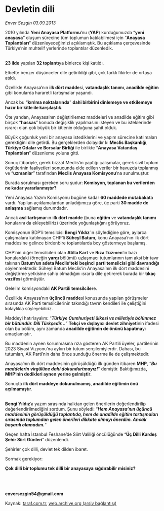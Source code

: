 # Devletin dili

*Enver Sezgin 03.09.2013*

<div class="yazi"><p>2010 yılında <b>Yeni Anayasa Platformu</b>’nu (<b>YAP</b>) kurduğumuzda “<b>yeni anayasa</b>” oluşum sürecine tüm toplumun katılabilmesi için “<b>Anayasa Toplantıları</b>” düzenleyeceğimizi açıklamıştık. Bu açıklama çerçevesinde Türkiye’nin muhtelif yerlerinde toplantılar düzenledik. </p>
<p><b><br/>23 ilde</b> yapılan <b>32 toplantı</b>ya binlerce kişi katıldı.</p>
<p>Elbette benzer düşünceler dile getirildiği gibi, çok farklı fikirler de ortaya atıldı. </p>
<p>Özellikle Anayasa’nın <b>ilk dört madde</b>si, <b>vatandaşlık tanımı</b>, <b>anadilde eğitim</b> gibi konularda hararetli tartışmalar yaşandı. </p>
<p>Ancak bu “<b>kırılma noktalarında</b>” <b>dahi birbirini dinlemeye ve etkilemeye hazır bir kitle ile karşılaştık</b>.</p>
<p>Öte yandan, Anayasa’nın değiştirilemez maddeleri ve anadilde eğitim gibi birçok “<b>hassas</b>” konuda değişiklik yapılmasını isteyen ve bu isteklerinde ısrarcı olan çok büyük bir kitlenin olduğuna şahit olduk.</p>
<p>Büyük çoğunluk yeni bir anayasa istediklerini ve yapım sürecine katılmaları gerektiğini dile getirdi. Bu gerçeklerden dolayıdır ki <b>Meclis Başkanlığı</b>, <b>Türkiye Odalar ve Borsalar Birliği</b> ile birlikte “<b>Anayasa Vatandaş Toplantıları</b>” düzenleme yoluna gitti.</p>
<p>Sonuç itibariyle, gerek bizzat Meclis’in yaptığı çalışmalar, gerek sivil toplum örgütlerinin faaliyetleri sonucunda elde edilen veriler bir havuzda toplanmış ve “<b>uzmanlar</b>” tarafından <b>Meclis Anayasa Komisyonu</b>’na sunulmuştur.</p>
<p>Burada sorulması gereken soru şudur: <b>Komisyon, toplanan bu verilerden ne kadar yararlanmıştır?</b></p>
<p>Yeni Anayasa Yazım Komisyonu bugüne kadar <b>60 maddede mutabakat</b>a vardı. Yapılan açıklamalardan anladığımıza göre, üç parti <b>30 madde de anlaşma</b> sağlamış durumdadır.</p>
<p>Ancak <b>asıl tartışma</b>nın <b>ilk dört madde</b> (buna <b>eğitim</b> ve <b>vatandaşlık tanımı</b> konularını da ekleyebiliriz) üzerinde yoğunlaştığını görüyoruz. </p>
<p>Komisyonun BDP’li temsilcisi <b>Bengi Yıldız</b>’ın söylediğine göre, aylarca çalışmalara katılmayan CHP’li <b>Süheyl Batum</b>, konu Anayasa’nın ilk dört maddesine gelince birdenbire toplantılarda boy göstermeye başlamış. </p>
<p>CHP’nin diğer temsilcileri olan <b>Atilla Kart</b> ve <b>Rıza Tüzmen</b>’in bazı konulardaki (örneğin <b>yargı</b> bölümü) uzlaşmacı tutumlarının tam aksi bir tavır takınan <b>Batum’un adeta Meclis’teki beşinci parti temsilcisi gibi davrandığı</b> söylenmektedir. Süheyl Batum Meclis’in Anayasa’nın ilk dört maddesini değiştirme yetkisine sahip olmadığını ısrarla dile getirerek burada bir <b>tıkaç vazifesi</b> görmüştür.</p>
<p>Gelelim komisyondaki <b>AK Partili temsilciler</b>e.</p>
<p>Özellikle Anayasa’nın <b>üçüncü madde</b>si konusunda yapılan görüşmeler sırasında AK Parti temsilcilerinin takındığı tavrın kendileri ile çeliştiğini kolaylıkla söyleyebiliriz.</p>
<p>Maddeyi hatırlayalım: “<b><i>Türkiye Cumhuriyeti ülkesi ve milletiyle bölünmez bir bütündür. Dili Türkçedir...</i></b>” <b>Tekçi ve dışlayıcı devlet zihniyeti</b>nin ifadesi olan bu bölüm, aynı zamanda <b>anadilde eğitimin de önünü kapatma</b>yı amaçlamıştır.</p>
<p>Bu maddenin aynen korunmasına rıza gösteren AK Partili üyeler, partilerinin 2023 Siyasi Vizyonu’na aykırı bir tutum sergilemişlerdir. Dahası, bu tutumları, AK Parti’nin daha önce sunduğu önerme ile de çelişmektedir.</p>
<p>Anayasa’nın ilk dört maddesinin görüşüldüğü ilk günden itibaren <b>MHP</b>, “<b><i>Bu maddelerin virgülüne dahi dokundurtmayız!</i></b>” demiştir. Baktığımızda<b>, MHP’nin dedikleri aynen yerine gelmiştir</b>.</p>
<p>Sonuçta <b>ilk dört maddeye dokunulmamış, anadilde eğitimin önü açılmamıştır</b>.</p>
<p><b><br/>Bengi Yıldız</b>’a yazım sırasında halktan gelen önerilerin değerlendirilip değerlendirilmediğini sordum. Şunu söyledi: “<b><i>Hem Anayasa’nın üçüncü maddesinin görüşüldüğü toplantıda, hem de anadilde eğitim tartışmaları sırasında toplumdan gelen önerileri dikkate almayı önerdim. Ancak başarılı olamadım.</i></b>”</p>
<p>Geçen hafta İstanbul Feshane’de Siirt Valiliği öncülüğünde “<b>Üç Dilli Kardeş Şehir Siirt Günleri</b>” düzenlendi.</p>
<p>Şehirler çok dilli, devlet tek dilden ibaret.</p>
<p>Sormak gerekiyor:</p><b>
<p>Çok dilli bir toplumu tek dilli bir anayasaya sığdırabilir misiniz?</p></b><b><br/><br/><br/>enversezgin54@gmail.com</b>
</div>

Kaynak: [taraf.com.tr](http://www.taraf.com.tr:80/enver-sezgin/makale-devletin-dili.htm), [web.archive.org (arşiv bağlantısı)](http://web.archive.org/web/20130904212544/http://www.taraf.com.tr:80/enver-sezgin/makale-devletin-dili.htm)

